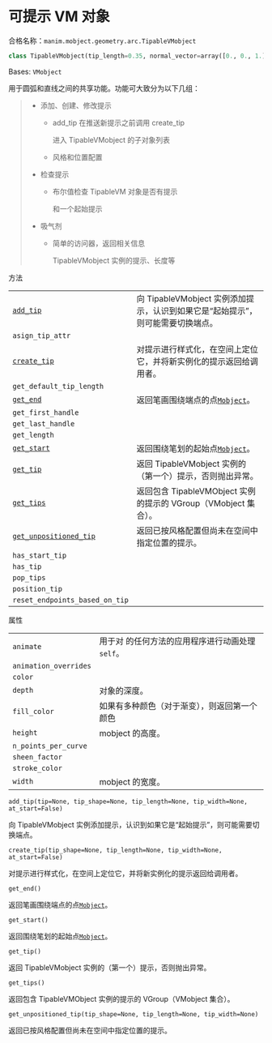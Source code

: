 # 可提示 VM 对象

合格名称：`manim.mobject.geometry.arc.TipableVMobject`

```py
class TipableVMobject(tip_length=0.35, normal_vector=array([0., 0., 1.]), tip_style={}, **kwargs)
```

Bases: `VMobject`

用于圆弧和直线之间的共享功能。功能可大致分为以下几组：

> - 添加、创建、修改提示
>
>   - add_tip 在推送新提示之前调用 create_tip
>
>     进入 TipableVMobject 的子对象列表
>
>   - 风格和位置配置
>
> - 检查提示
>
>   - 布尔值检查 TipableVM 对象是否有提示
>
>     和一个起始提示
>
> - 吸气剂
>
>   - 简单的访问器，返回相关信息
>
>     TipableVMobject 实例的提示、长度等


方法

|||
|-|-|
[`add_tip`]()|向 TipableVMobject 实例添加提示，认识到如果它是“起始提示”，则可能需要切换端点。
`asign_tip_attr`|
[`create_tip`]()|对提示进行样式化，在空间上定位它，并将新实例化的提示返回给调用者。
`get_default_tip_length`|
[`get_end`]()|返回笔画围绕端点的点[`Mobject`]()。
`get_first_handle`|
`get_last_handle`|
`get_length`|
[`get_start`]()|返回围绕笔划的起始点[`Mobject`]()。
[`get_tip`]()|返回 TipableVMobject 实例的（第一个）提示，否则抛出异常。
[`get_tips`]()|返回包含 TipableVMObject 实例的提示的 VGroup（VMobject 集合）。
[`get_unpositioned_tip`]()|返回已按风格配置但尚未在空间中指定位置的提示。
`has_start_tip`|
`has_tip`|
`pop_tips`|
`position_tip`|
`reset_endpoints_based_on_tip`|



属性

|||
|-|-|
`animate`|用于对 的任何方法的应用程序进行动画处理`self`。
`animation_overrides`|
`color`|
`depth`|对象的深度。
`fill_color`|如果有多种颜色（对于渐变），则返回第一个颜色
`height`|mobject 的高度。
`n_points_per_curve`|
`sheen_factor`|
`stroke_color`|
`width`|mobject 的宽度。



`add_tip(tip=None, tip_shape=None, tip_length=None, tip_width=None, at_start=False)`

向 TipableVMobject 实例添加提示，认识到如果它是“起始提示”，则可能需要切换端点。

`create_tip(tip_shape=None, tip_length=None, tip_width=None, at_start=False)`

对提示进行样式化，在空间上定位它，并将新实例化的提示返回给调用者。

`get_end()`

返回笔画围绕端点的点[`Mobject`]()。

`get_start()`

返回围绕笔划的起始点[`Mobject`]()。

`get_tip()`

返回 TipableVMobject 实例的（第一个）提示，否则抛出异常。

`get_tips()`

返回包含 TipableVMObject 实例的提示的 VGroup（VMobject 集合）。

`get_unpositioned_tip(tip_shape=None, tip_length=None, tip_width=None)`

返回已按风格配置但尚未在空间中指定位置的提示。

